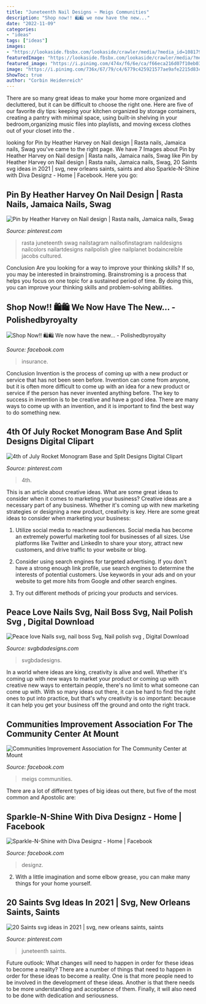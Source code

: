 ```yaml
---
title: "Juneteenth Nail Designs ~ Meigs Communities"
description: "Shop now!! 🛍🛍 we now have the new..."
date: "2022-11-09"
categories:
- "ideas"
tags: ["ideas"]
images:
- "https://lookaside.fbsbx.com/lookaside/crawler/media/?media_id=108179181486616"
featuredImage: "https://lookaside.fbsbx.com/lookaside/crawler/media/?media_id=1180322299107401"
featured_image: "https://i.pinimg.com/474x/f6/6e/ca/f66eca216d07f10eb03e25b5f85726eb.jpg"
image: "https://i.pinimg.com/736x/67/79/c4/6779c425921577ae9afe2215d83cb56e.jpg"
ShowToc: true
author: "Corbin Heidenreich"
---
```



There are so many great ideas to make your home more organized and decluttered, but it can be difficult to choose the right one. Here are five of our favorite diy tips: keeping your kitchen organized by storage containers, creating a pantry with minimal space, using built-in shelving in your bedroom,organizing music files into playlists, and moving excess clothes out of your closet into the .

	

		
looking for Pin by Heather Harvey on Nail design | Rasta nails, Jamaica nails, Swag you've came to the right page. We have 7 Images about Pin by Heather Harvey on Nail design | Rasta nails, Jamaica nails, Swag like Pin by Heather Harvey on Nail design | Rasta nails, Jamaica nails, Swag, 20 Saints svg ideas in 2021 | svg, new orleans saints, saints and also Sparkle-N-Shine with Diva Designz - Home | Facebook. Here you go:
		
    
## Pin By Heather Harvey On Nail Design | Rasta Nails, Jamaica Nails, Swag

<img loading=lazy src="https://i.pinimg.com/736x/67/79/c4/6779c425921577ae9afe2215d83cb56e.jpg" onerror="this.onerror=null;this.src='https://tse1.mm.bing.net/th?id=OIP.PjqHqqOP8razaH0VcHcKGQHaHa&amp;pid=15.1';" alt="Pin by Heather Harvey on Nail design | Rasta nails, Jamaica nails, Swag">

_Source: pinterest.com_

>rasta juneteenth swag nailstagram nailsofinstagram naildesigns nailcolors nailartdesigns nailpolish glee nailplanet bodaincreible jacobs cultured. 

	

Conclusion
Are you looking for a way to improve your thinking skills? If so, you may be interested in brainstroming. Brainstroming is a process that helps you focus on one topic for a sustained period of time. By doing this, you can improve your thinking skills and problem-solving abilities.

    
## Shop Now!! 🛍🛍 We Now Have The New... - Polishedbyroyalty

<img loading=lazy src="https://lookaside.fbsbx.com/lookaside/crawler/media/?media_id=112182977228326" onerror="this.onerror=null;this.src='https://tse2.mm.bing.net/th?id=OIP.0edyd9KcQ8lkc_DQi73iMQAAAA&amp;pid=15.1';" alt="Shop Now!! 🛍🛍 We now have the new... - Polishedbyroyalty">

_Source: facebook.com_

>insurance. 

	

Conclusion
Invention is the process of coming up with a new product or service that has not been seen before. Invention can come from anyone, but it is often more difficult to come up with an idea for a new product or service if the person has never invented anything before. The key to success in invention is to be creative and have a good idea. There are many ways to come up with an invention, and it is important to find the best way to do something new.

    
## 4th Of July Rocket Monogram Base And Split Designs Digital Clipart

<img loading=lazy src="https://i.pinimg.com/736x/7b/e4/83/7be4835012fbf62648ce424c056ce22f--cutting-files-eps.jpg" onerror="this.onerror=null;this.src='https://tse4.mm.bing.net/th?id=OIP.UF7uiT4B0ySeZSfQfC4rGwHaHX&amp;pid=15.1';" alt="4th of July Rocket Monogram Base and Split Designs Digital Clipart">

_Source: pinterest.com_

>4th. 

	

This is an article about creative ideas. What are some great ideas to consider when it comes to marketing your business?
Creative ideas are a necessary part of any business. Whether it's coming up with new marketing strategies or designing a new product, creativity is key. Here are some great ideas to consider when marketing your business: 
1. Utilize social media to reachnew audiences. Social media has become an extremely powerful marketing tool for businesses of all sizes. Use platforms like Twitter and LinkedIn to share your story, attract new customers, and drive traffic to your website or blog. 

2. Consider using search engines for targeted advertising. If you don't have a strong enough link profile, use search engines to determine the interests of potential customers. Use keywords in your ads and on your website to get more hits from Google and other search engines. 

3. Try out different methods of pricing your products and services.

    
## Peace Love Nails Svg, Nail Boss Svg, Nail Polish Svg , Digital Download

<img loading=lazy src="https://svgbdadesigns.com/wp-content/uploads/2021/08/Peace-Love-Nails-768x768.jpg" onerror="this.onerror=null;this.src='https://tse1.mm.bing.net/th?id=OIP.VXXPI_sKv2hI-wuvJZ4O6gHaHa&amp;pid=15.1';" alt="Peace love Nails svg, nail boss Svg, Nail polish svg , Digital Download">

_Source: svgbdadesigns.com_

>svgbdadesigns. 

	

In a world where ideas are king, creativity is alive and well. Whether it's coming up with new ways to market your product or coming up with creative new ways to entertain people, there's no limit to what someone can come up with. With so many ideas out there, it can be hard to find the right ones to put into practice, but that's why creativity is so important: because it can help you get your business off the ground and onto the right track.

    
## Communities Improvement Association For The Community Center At Mount

<img loading=lazy src="https://lookaside.fbsbx.com/lookaside/crawler/media/?media_id=1180322299107401" onerror="this.onerror=null;this.src='https://tse3.mm.bing.net/th?id=OIP.GnZtl8rLomtJDc3C0HBFiAHaFj&amp;pid=15.1';" alt="Communities Improvement Association for The Community Center at Mount">

_Source: facebook.com_

>meigs communities. 

	

There are a lot of different types of big ideas out there, but five of the most common and Apostolic are: 

    
## Sparkle-N-Shine With Diva Designz - Home | Facebook

<img loading=lazy src="https://lookaside.fbsbx.com/lookaside/crawler/media/?media_id=108179181486616" onerror="this.onerror=null;this.src='https://tse2.mm.bing.net/th?id=OIP.-d5iqtaVTj-lbDRgQW0lvwHaHZ&amp;pid=15.1';" alt="Sparkle-N-Shine with Diva Designz - Home | Facebook">

_Source: facebook.com_

>designz. 

	

2. With a little imagination and some elbow grease, you can make many things for your home yourself.

    
## 20 Saints Svg Ideas In 2021 | Svg, New Orleans Saints, Saints

<img loading=lazy src="https://i.pinimg.com/474x/f6/6e/ca/f66eca216d07f10eb03e25b5f85726eb.jpg" onerror="this.onerror=null;this.src='https://tse3.mm.bing.net/th?id=OIP.PdCXMULtxmyEpIpPGyysXgAAAA&amp;pid=15.1';" alt="20 Saints svg ideas in 2021 | svg, new orleans saints, saints">

_Source: pinterest.com_

>juneteenth saints. 

	

Future outlook: What changes will need to happen in order for these ideas to become a reality?
There are a number of things that need to happen in order for these ideas to become a reality. One is that more people need to be involved in the development of these ideas. Another is that there needs to be more understanding and acceptance of them. Finally, it will also need to be done with dedication and seriousness.

